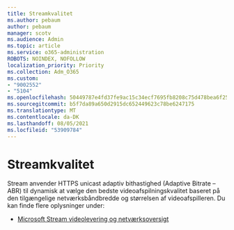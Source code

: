 ```yaml
---
title: Streamkvalitet
ms.author: pebaum
author: pebaum
manager: scotv
ms.audience: Admin
ms.topic: article
ms.service: o365-administration
ROBOTS: NOINDEX, NOFOLLOW
localization_priority: Priority
ms.collection: Adm_O365
ms.custom:
- "9002552"
- "5104"
ms.openlocfilehash: 50449787e4fd37fe9ac15c34ecf7695fb8208c75d478bea6f25af3787063083b
ms.sourcegitcommit: b5f7da89a650d2915dc652449623c78be6247175
ms.translationtype: MT
ms.contentlocale: da-DK
ms.lasthandoff: 08/05/2021
ms.locfileid: "53909784"
---
```

# <a name="stream-quality"></a>Streamkvalitet

Stream anvender HTTPS unicast adaptiv bithastighed (Adaptive Bitrate – ABR) til dynamisk at vælge den bedste videoafspilningskvalitet baseret på den tilgængelige netværksbåndbredde og størrelsen af videoafspilleren. Du kan finde flere oplysninger under:

- [Microsoft Stream videolevering og netværksoversigt](https://docs.microsoft.com/stream/network-overview)
